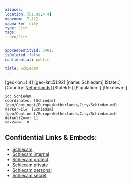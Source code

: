 ```yaml
---
aliases: 
location: [51.92,4.4]
mapzoom: [7,12] 
mapmarker: city 
type: City
tags:
- geo/City


SpocWebEntityId: 34013
isDeleted: false
confidential: public

title: Schiedam
---
```

[geo-lon::4.4]
[geo-lat::51.92]
[name::Schiedam]
[State::]
[Country::[Netherlands](geo/Continent/Europe/Netherlands.md)]
[StateId::]
[Population::]
[Unknown::]


```leaflet
id: Schiedam
coordinates: [Schiedam](geo/Continent/Europe/Netherlands/City/Schiedam.md)
markerFile: [Schiedam](geo/Continent/Europe/Netherlands/City/Schiedam.md)
defaultZoom: 11 
maxZoom: 18
```


## Confidential Links & Embeds: 
- [Schiedam](../../../../../../_public/geo/Continent/Europe/Netherlands/City/Schiedam.md) 
- [Schiedam.internal](../../../../../../_internal/geo/Continent/Europe/Netherlands/City/Schiedam.internal.md) 
- [Schiedam.protect](../../../../../../_protect/geo/Continent/Europe/Netherlands/City/Schiedam.protect.md) 
- [Schiedam.private](../../../../../../_private/geo/Continent/Europe/Netherlands/City/Schiedam.private.md) 
- [Schiedam.personal](../../../../../../_personal/geo/Continent/Europe/Netherlands/City/Schiedam.personal.md) 
- [Schiedam.secret](../../../../../../_secret/geo/Continent/Europe/Netherlands/City/Schiedam.secret.md) 
